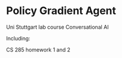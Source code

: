 # Policy Gradient Agent
 Uni Stuttgart lab course Conversational AI

Including:

CS 285 homework 1 and 2

